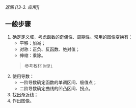 *返回 [[3-3. 应用]]*

## 一般步骤

1. 确定定义域，考虑函数的奇偶性、周期性。常用的图像变换有：
	- 平移：加减；
	- 对称：正负、反函数、绝对值；
	- 伸缩：乘除。
	> 参考教材 `附录1` 
1. 使用导数：
	- 一阶导数确定函数的单调区间、极值点；
	- 二阶导数确定曲线的凹凸区间、拐点。
2. 找出渐近线；
3. 作出图像。

